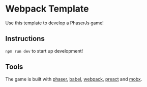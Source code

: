 # Webpack Template #

Use this template to develop a PhaserJs game!

## Instructions ##

`npm run dev` to start up development!

## Tools ##

The game is built with [phaser](http://phaser.io/), [babel](https://babeljs.io/), [webpack](https://webpack.js.org/), [preact](https://preactjs.com/) and [mobx](https://github.com/mobxjs/mobx).
